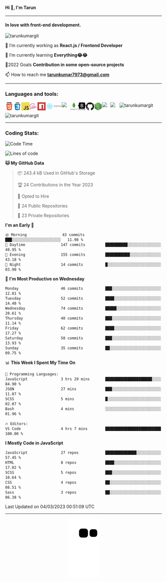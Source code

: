 <h4>Hi 👋, I'm Tarun</h4>
<hr />
<h4 align="left">In love with front-end development.</h4>

<p><img src="https://komarev.com/ghpvc/?username=tarunkumargit&label=Profile%20views&color=0e75b6&style=flat" alt="tarunkumargit" /> </p>

🔭 I’m currently working as **React.js / Frontend Developer**

🌱 I’m currently learning **Everything😂😂**

🤝2022 Goals **Contribution in some open-source projects**

📫 How to reach me **tarunkumar7973@gmail.com**

<hr />

### Languages and tools:

 <img align="left" width="26px" src="https://raw.githubusercontent.com/github/explore/80688e429a7d4ef2fca1e82350fe8e3517d3494d/topics/html/html.png" />
 <img align="left" width="26px" src="https://raw.githubusercontent.com/github/explore/80688e429a7d4ef2fca1e82350fe8e3517d3494d/topics/css/css.png" />
 <img align="left" width="26px" src="https://raw.githubusercontent.com/github/explore/80688e429a7d4ef2fca1e82350fe8e3517d3494d/topics/javascript/javascript.png" />
 <img align="left" width="26px" src="https://raw.githubusercontent.com/github/explore/80688e429a7d4ef2fca1e82350fe8e3517d3494d/topics/sass/sass.png" />
 <img align="left" width="26px" src="https://raw.githubusercontent.com/github/explore/80688e429a7d4ef2fca1e82350fe8e3517d3494d/topics/npm/npm.png" />
 <img align="left" width="26px" src="https://raw.githubusercontent.com/github/explore/80688e429a7d4ef2fca1e82350fe8e3517d3494d/topics/react/react.png" />
 <img align="left" width="26px" src="https://raw.githubusercontent.com/devicons/devicon/master/icons/express/express-original-wordmark.svg"/>
 <img align="left" width="26px" src="https://www.vectorlogo.zone/logos/figma/figma-icon.svg"/>
 <img align="left" width="26px" src="https://raw.githubusercontent.com/devicons/devicon/master/icons/mongodb/mongodb-original-wordmark.svg"/>
 <img align="left" width="26px" src="https://raw.githubusercontent.com/devicons/devicon/master/icons/bootstrap/bootstrap-plain-wordmark.svg" />
 <img align="left" width="26px" src="https://raw.githubusercontent.com/github/explore/78df643247d429f6cc873026c0622819ad797942/topics/github/github.png" />
 <img align="left" width="26px" src="https://raw.githubusercontent.com/github/explore/80688e429a7d4ef2fca1e82350fe8e3517d3494d/topics/nodejs/nodejs.png" />
 <img align="left" width="26px" src="https://download.blender.org/branding/community/blender_community_badge_white.svg" />
 <img align="left" width="26px" src="https://www.vectorlogo.zone/logos/tailwindcss/tailwindcss-icon.svg"/>

<p>&nbsp;<img align="center" src="https://github-readme-stats.vercel.app/api?username=tarunkumargit&show_icons=true&theme=react" alt="tarunkumargit" /></p>

<p><img align="center" src="https://github-readme-streak-stats.herokuapp.com/?user=tarunkumargit&show_icons=true&theme=react" alt="tarunkumargit" /></p>

<hr>

### Coding Stats:

<!--START_SECTION:waka-->
![Code Time](http://img.shields.io/badge/Code%20Time-1%2C691%20hrs%2015%20mins-blue)

![Lines of code](https://img.shields.io/badge/From%20Hello%20World%20I%27ve%20Written-1.5%20million%20lines%20of%20code-blue)

**🐱 My GitHub Data** 

> 📦 243.4 kB Used in GitHub's Storage 
 > 
> 🏆 24 Contributions in the Year 2023
 > 
> 💼 Opted to Hire
 > 
> 📜 24 Public Repositories 
 > 
> 🔑 23 Private Repositories 
 > 
**I'm an Early 🐤** 

```text
🌞 Morning                43 commits          ███░░░░░░░░░░░░░░░░░░░░░░   11.98 % 
🌆 Daytime                147 commits         ██████████░░░░░░░░░░░░░░░   40.95 % 
🌃 Evening                155 commits         ███████████░░░░░░░░░░░░░░   43.18 % 
🌙 Night                  14 commits          █░░░░░░░░░░░░░░░░░░░░░░░░   03.90 % 
```
📅 **I'm Most Productive on Wednesday** 

```text
Monday                   46 commits          ███░░░░░░░░░░░░░░░░░░░░░░   12.81 % 
Tuesday                  52 commits          ████░░░░░░░░░░░░░░░░░░░░░   14.48 % 
Wednesday                74 commits          █████░░░░░░░░░░░░░░░░░░░░   20.61 % 
Thursday                 40 commits          ███░░░░░░░░░░░░░░░░░░░░░░   11.14 % 
Friday                   62 commits          ████░░░░░░░░░░░░░░░░░░░░░   17.27 % 
Saturday                 50 commits          ███░░░░░░░░░░░░░░░░░░░░░░   13.93 % 
Sunday                   35 commits          ██░░░░░░░░░░░░░░░░░░░░░░░   09.75 % 
```


📊 **This Week I Spent My Time On** 

```text
💬 Programming Languages: 
JavaScript               3 hrs 29 mins       █████████████████████░░░░   84.90 % 
JSON                     27 mins             ███░░░░░░░░░░░░░░░░░░░░░░   11.07 % 
SCSS                     5 mins              █░░░░░░░░░░░░░░░░░░░░░░░░   02.07 % 
Bash                     4 mins              ░░░░░░░░░░░░░░░░░░░░░░░░░   01.96 % 

🔥 Editors: 
VS Code                  4 hrs 7 mins        █████████████████████████   100.00 % 
```

**I Mostly Code in JavaScript** 

```text
JavaScript               27 repos            ██████████████░░░░░░░░░░░   57.45 % 
HTML                     8 repos             ████░░░░░░░░░░░░░░░░░░░░░   17.02 % 
SCSS                     5 repos             ███░░░░░░░░░░░░░░░░░░░░░░   10.64 % 
CSS                      4 repos             ██░░░░░░░░░░░░░░░░░░░░░░░   08.51 % 
Sass                     3 repos             ██░░░░░░░░░░░░░░░░░░░░░░░   06.38 % 
```




 Last Updated on 04/03/2023 00:51:09 UTC
<!--END_SECTION:waka-->

<hr>
<p align="center">
  <img src="https://github.com/tarunkumargit/tarunkumargit/raw/output/github-contribution-grid-snake.svg" alt="snake"></center>
</p>
